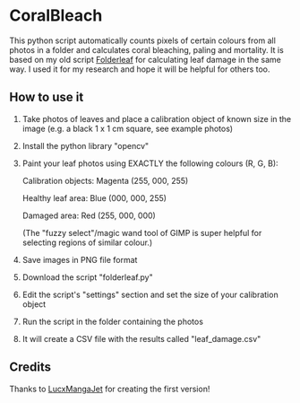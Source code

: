 # CoralBleach
This python script automatically counts pixels of certain colours from all photos in a folder and calculates coral bleaching, paling and mortality.
It is based on my old script [Folderleaf](https://github.com/rootsh0pf/folderleaf) for calculating leaf damage in the same way.
I used it for my research and hope it will be helpful for others too.

## How to use it
 1. Take photos of leaves and place a calibration object of known size in the image (e.g. a black 1 x 1 cm square, see example photos)
 1. Install the python library "opencv"
 2. Paint your leaf photos using EXACTLY the following colours (R, G, B):
 
       Calibration objects:  Magenta (255, 000, 255)
       
       Healthy leaf area:    Blue    (000, 000, 255)
       
       Damaged area:         Red     (255, 000, 000)
       
       (The "fuzzy select"/magic wand tool of GIMP is super helpful for selecting regions of similar colour.)
       
 3. Save images in PNG file format
 4. Download the script "folderleaf.py"
 4. Edit the script's "settings" section and set the size of your calibration object
 5. Run the script in the folder containing the photos
 5. It will create a CSV file with the results called "leaf_damage.csv"

## Credits
Thanks to [LucxMangaJet](https://github.com/LucxMangaJet) for creating the first version!

